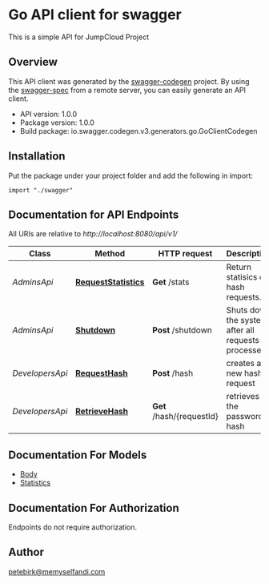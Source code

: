 # Go API client for swagger

This is a simple API for JumpCloud Project

## Overview
This API client was generated by the [swagger-codegen](https://github.com/swagger-api/swagger-codegen) project.  By using the [swagger-spec](https://github.com/swagger-api/swagger-spec) from a remote server, you can easily generate an API client.

- API version: 1.0.0
- Package version: 1.0.0
- Build package: io.swagger.codegen.v3.generators.go.GoClientCodegen

## Installation
Put the package under your project folder and add the following in import:
```golang
import "./swagger"
```

## Documentation for API Endpoints

All URIs are relative to *http://localhost:8080/api/v1/*

Class | Method | HTTP request | Description
------------ | ------------- | ------------- | -------------
*AdminsApi* | [**RequestStatistics**](docs/AdminsApi.md#requeststatistics) | **Get** /stats | Return statisics on hash requests.
*AdminsApi* | [**Shutdown**](docs/AdminsApi.md#shutdown) | **Post** /shutdown | Shuts down the system after all requests processed.
*DevelopersApi* | [**RequestHash**](docs/DevelopersApi.md#requesthash) | **Post** /hash | creates a new hash request
*DevelopersApi* | [**RetrieveHash**](docs/DevelopersApi.md#retrievehash) | **Get** /hash/{requestId} | retrieves the password hash

## Documentation For Models

 - [Body](docs/Body.md)
 - [Statistics](docs/Statistics.md)

## Documentation For Authorization
 Endpoints do not require authorization.


## Author

petebirk@memyselfandi.com
